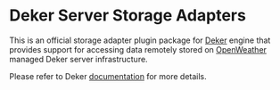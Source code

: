 # Deker Server Storage Adapters

This is an official storage adapter plugin package for
[Deker](https://github.com/openweathermap/deker) engine that provides support for accessing data
remotely stored on [OpenWeather](https://openweathermap.org) managed Deker server infrastructure.

Please refer to Deker [documentation](https://docs.deker.io) for more details.
